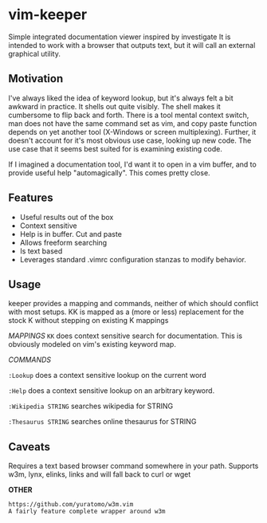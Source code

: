 vim-keeper
==========

Simple integrated documentation viewer inspired by investigate It is intended
to work with a browser that outputs text, but it will call an external
graphical utility.

## Motivation

I've always liked the idea of keyword lookup, but it's always felt a bit
awkward in practice. It shells out quite visibly. The shell makes it cumbersome
to flip back and forth. There is  a tool mental context switch, man does not
have the same command set as vim, and copy paste function depends on yet
another tool (X-Windows or screen multiplexing). Further, it doesn't
account for it's most obvious use case, looking up new code. The use
case that it seems best suited for is examining existing code.

If I imagined a documentation tool, I'd want it to open in a vim buffer, and to
provide useful help "automagically". This comes pretty close.

## Features

* Useful results out of the box
* Context sensitive
* Help is in buffer. Cut and paste
* Allows freeform searching
* Is text based
* Leverages standard .vimrc configuration stanzas to modify behavior.

## Usage

keeper provides a mapping and commands, neither of which should conflict with
most setups. KK is mapped as a (more or less) replacement for the stock K
without stepping on existing K mappings

*MAPPINGS*
`KK` does context sensitive search for documentation. This is obviously
modeled on vim's existing keyword map.

*COMMANDS*

`:Lookup` does a context sensitive lookup on the current word

`:Help` does a context sensitive lookup on an arbitrary keyword.

`:Wikipedia STRING` searches wikipedia for STRING

`:Thesaurus STRING` searches online thesaurus for STRING

## Caveats
Requires a text based browser command somewhere in your path.
Supports w3m, lynx, elinks, links and will fall back to curl or wget

**OTHER**

    https://github.com/yuratomo/w3m.vim
    A fairly feature complete wrapper around w3m
